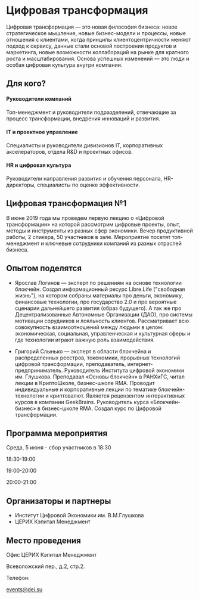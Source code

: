 # Цифровая трансформация

Цифровая трансформация — это новая философия бизнеса: новое стратегическое мышление, новые бизнес-модели и процессы, новые отношения с клиентами, когда принципы клиентоцентричности меняют подход к сервису, данные стали основой построения продуктов и маркетинга, новые возможности коллабораций на рынке для кратного роста и масштабирования. Основа успешных изменений — это люди и особая цифровая культура внутри компании.

## Для кого?

#### Руководители компаний
Топ-менеджмент и руководители подразделений, отвечающие за процесс трансформации, внедрения инноваций и развития.

#### IT и проектное управление
Специалисты и руководители дивизионов IT, корпоративных акселераторов, отдела R&D и проектных офисов.

#### HR и цифровая культура
Руководители направления развития и обучения персонала, HR-директоры, специалисты по оценке эффективности.

## Цифровая трансформация №1
В июне 2019 года мы проведем первую лекцию о «Цифровой трансформации» на которой рассмотрим цифровые проекты, опыт, методы и инструменты из разных сфер экономики. Вечер продуктивной работы, 2 спикера, 50 участников в зале. Мероприятие посетят топ-менеджмент и ключевые сотрудники компаний из разных отраслей бизнеса.

## Опытом поделятся
* Ярослав Логинов — эксперт по решениям на основе технологии блокчейн. Создал информационный ресурс Libre.Life ("свободная жизнь"), на котором собраны материалы про деньги, экономику, финансовые технологии, про государство 2.0 и про вероятные сценарии дальнейшего развития (образ будущего). А так же про Децентрализованные Автономные Организации (ДАО), про системы мотивации сорудников и лояльность клиентов. Рассматривает всю совокупность взаимоотношений между людьми в целом: экономическая, социальная, управленческая и культурная сферы и где технологии играют важную роль взаимодействия.

* Григорий Слынько — эксперт в области блокчейна и распределенных реестров, токеномики, прорывных технологий цифровой трансформации, преподаватель, интернет-предприниматель. Руководитель Института цифровой экономики им. Глушкова. Преподавал «Основы блокчейн» в РАНХиГС, читал лекции в КриптоШколе, бизнес-школе RMA. Проводит индивидуальные и корпоративные лекции по тематике блокчейн-технологии и криптовалют. Является рецензентом интерактивных курсов в компании GeekBrains. Руководитель курса «Блокчейн-бизнес» в бизнес-школе RMA. Создал курс по Цифровой трансформации.

## Программа мероприятия
Среда, 5 июня - сбор участников в 18:30

18:30-19:00

19:00-20:00

20:00-21:00

## Организаторы и партнеры
* Институт Цифровой Экономики им. В.М.Глушкова
* ЦЕРИХ Кэпитал Менеджмент

## Место проведения

Офис ЦЕРИХ Кэпитал Менеджмент

Всеволожский пер., д.2, стр.2.

Телефон:

events@dei.su
